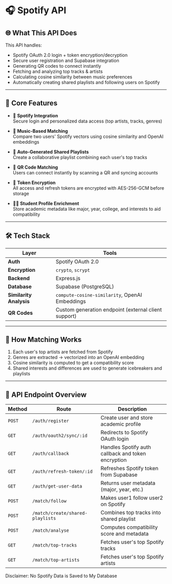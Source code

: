 # 🎧 Spotify API

## 🌐 What This API Does

This API handles:

- Spotify OAuth 2.0 login + token encryption/decryption  
- Secure user registration and Supabase integration  
- Generating QR codes to connect instantly  
- Fetching and analyzing top tracks & artists  
- Calculating cosine similarity between music preferences  
- Automatically creating shared playlists and following users on Spotify

---

## 🔑 Core Features

- 🎵 **Spotify Integration**  
  Secure login and personalized data access (top artists, tracks, genres)

- 🤝 **Music-Based Matching**  
  Compare two users' Spotify vectors using cosine similarity and OpenAI embeddings

- 📀 **Auto-Generated Shared Playlists**  
  Create a collaborative playlist combining each user's top tracks

- 📸 **QR Code Matching**  
  Users can connect instantly by scanning a QR and syncing accounts

- 🔐 **Token Encryption**  
  All access and refresh tokens are encrypted with AES-256-GCM before storage

- 🧑‍🎓 **Student Profile Enrichment**  
  Store academic metadata like major, year, college, and interests to aid compatibility

---

## 🛠 Tech Stack

| Layer | Tools |
|-------|-------|
| **Auth** | Spotify OAuth 2.0 |
| **Encryption** | `crypto`, `scrypt` |
| **Backend** | Express.js |
| **Database** | Supabase (PostgreSQL) |
| **Similarity Analysis** | `compute-cosine-similarity`, OpenAI Embeddings |
| **QR Codes** | Custom generation endpoint (external client support) |

---

## 🧠 How Matching Works

1. Each user's top artists are fetched from Spotify  
2. Genres are extracted → vectorized into an OpenAI embedding  
3. Cosine similarity is computed to get a compatibility score  
4. Shared interests and differences are used to generate icebreakers and playlists

---

## 📡 API Endpoint Overview

| Method | Route | Description |
|--------|-------|-------------|
| `POST` | `/auth/register` | Create user and store academic profile |
| `GET`  | `/auth/oauth2/sync/:id` | Redirects to Spotify OAuth login |
| `GET`  | `/auth/callback` | Handles Spotify auth callback and token encryption |
| `GET`  | `/auth/refresh-token/:id` | Refreshes Spotify token from Supabase |
| `GET`  | `/auth/get-user-data` | Returns user metadata (major, year, etc.) |
| `POST` | `/match/follow` | Makes user1 follow user2 on Spotify |
| `POST` | `/match/create/shared-playlists` | Combines top tracks into shared playlist |
| `POST` | `/match/analyse` | Computes compatibility score and metadata |
| `GET`  | `/match/top-tracks` | Fetches user's top Spotify tracks |
| `GET`  | `/match/top-artists` | Fetches user's top Spotify artists |

Disclaimer: No Spotify Data is Saved to My Database